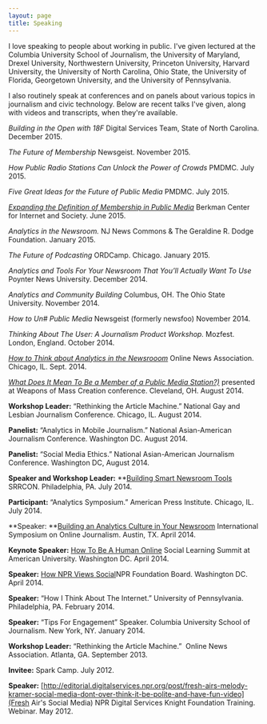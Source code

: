 ```yaml
---
layout: page
title: Speaking
---
```

I love speaking to people about working in public. I've given lectured at the Columbia University School of Journalism, the University of Maryland, Drexel University, Northwestern University, Princeton University, Harvard University, the University of North Carolina, Ohio State, the University of Florida, Georgetown University, and the University of Pennsylvania.

I also routinely speak at conferences and on panels about various topics in journalism and civic technology. Below are recent talks I've given, along with videos and transcripts, when they're available.


_Building in the Open with 18F_ Digital Services Team, State of North Carolina. December 2015.

_The Future of Membership_ Newsgeist. November 2015.

_How Public Radio Stations Can Unlock the Power of Crowds_ PMDMC. July 2015.

_Five Great Ideas for the Future of Public Media_ PMDMC. July 2015.

_[Expanding the Definition of Membership in Public Media](https://www.youtube.com/watch?v=CAmNK85s2l4)_ Berkman Center for Internet and Society. June 2015.

_Analytics in the Newsroom._ NJ News Commons & The Geraldine R. Dodge Foundation. January 2015.


_The Future of Podcasting_ ORDCamp. Chicago. January 2015.


_Analytics and Tools For Your Newsroom That You&#8217;ll Actually Want To Use_ Poynter News University. December 2014.


_Analytics and Community Building_ Columbus, OH. The Ohio State University. November 2014.


_How to Un#$%$ Public Media_ Newsgeist (formerly newsfoo) November 2014.

_Thinking About The User: A Journalism Product Workshop._ Mozfest. London, England. October 2014.


_[How to Think about Analytics in the Newsrooom](https://www.youtube.com/watch?v=cBjh25g4ZRM)_ Online News Association. Chicago, IL. Sept. 2014.

_[What Does It Mean To Be a Member of a Public Media Station?)](https://medium.com/@mkramer/what-does-it-mean-to-be-a-member-of-a-public-media-station-and-what-could-it-mean-59b0d3c90204)_ presented at Weapons of Mass Creation conference. Cleveland, OH. August 2014.


**Workshop Leader:** “Rethinking the Article Machine.” National Gay and Lesbian Journalism Conference. Chicago, IL. August 2014.


**Panelist:** “Analytics in Mobile Journalism.” National Asian-American Journalism Conference. Washington DC. August 2014.


**Panelist:** “Social Media Ethics.” National Asian-American Journalism Conference. Washington DC, August 2014.


**Speaker and Workshop Leader:** **[Building Smart Newsroom Tools](https://source.opennews.org/en-US/learning/building-smart-newsroom-tools/) SRRCON. Philadelphia, PA. July 2014.


**Participant:** “Analytics Symposium.” American Press Institute. Chicago, IL. July 2014.




**Speaker: **[Building an Analytics Culture in Your Newsroom](https://hackpad.com/Heres-Mels-Speech-for-ISOJ-DdutDblUtMs) International Symposium on Online Journalism. Austin, TX. April 2014.


**Keynote Speaker:** [How To Be A Human Online](https://hackpad.com/Heres-Mels-talk-for-the-Social-Learning-Summit-at-American-University-vgIAgSngYEC) Social Learning Summit at American University. Washington DC. April 2014.


**Speaker:** [How NPR Views Social](https://hackpad.com/Mels-Talk-for-NPR-Foundation-Board-mZ9Zp24TTT9)NPR Foundation Board. Washington DC. April 2014.


**Speaker:** “How I Think About The Internet.” University of Pennsylvania. Philadelphia, PA. February 2014.


**Speaker:** “Tips For Engagement” Speaker. Columbia University School of Journalism. New York, NY. January 2014.


**Workshop Leader:** “Rethinking the Article Machine.”  Online News Association. Atlanta, GA. September 2013.


**Invitee:** Spark Camp. July 2012.


**Speaker:** [http://editorial.digitalservices.npr.org/post/fresh-airs-melody-kramer-social-media-dont-over-think-it-be-polite-and-have-fun-video](Fresh Air's Social Media) NPR Digital Services Knight Foundation Training. Webinar. May 2012.

